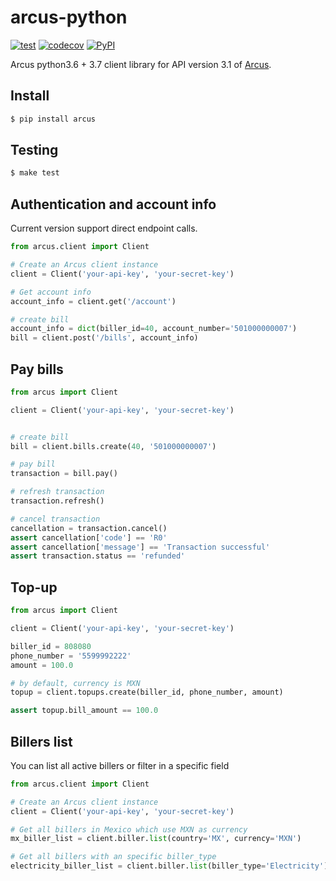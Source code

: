 # arcus-python
[![test](https://github.com/cuenca-mx/arcus-python/workflows/test/badge.svg)](https://github.com/cuenca-mx/arcus-python/actions?query=workflow%3Atest)
[![codecov](https://codecov.io/gh/cuenca-mx/arcus-python/branch/master/graph/badge.svg)](https://codecov.io/gh/cuenca-mx/arcus-python)
[![PyPI](https://img.shields.io/pypi/v/arcus.svg)](https://pypi.org/project/arcus/)


Arcus python3.6 + 3.7 client library for API version 3.1 of [Arcus](https://www.arcusfi.com/).



## Install

```bash
$ pip install arcus
```


## Testing
```bash
$ make test
```

## Authentication and account info

Current version support direct endpoint calls.

```python
from arcus.client import Client

# Create an Arcus client instance
client = Client('your-api-key', 'your-secret-key')

# Get account info 
account_info = client.get('/account')

# create bill 
account_info = dict(biller_id=40, account_number='501000000007')
bill = client.post('/bills', account_info)

```


## Pay bills

```python
from arcus import Client

client = Client('your-api-key', 'your-secret-key')


# create bill
bill = client.bills.create(40, '501000000007')

# pay bill
transaction = bill.pay()

# refresh transaction
transaction.refresh()

# cancel transaction
cancellation = transaction.cancel()
assert cancellation['code'] == 'R0'
assert cancellation['message'] == 'Transaction successful'
assert transaction.status == 'refunded'
```

## Top-up
```python
from arcus import Client

client = Client('your-api-key', 'your-secret-key')

biller_id = 808080
phone_number = '5599992222'
amount = 100.0

# by default, currency is MXN
topup = client.topups.create(biller_id, phone_number, amount)

assert topup.bill_amount == 100.0

```


## Billers list

You can list all active billers or filter in a specific field
```python
from arcus.client import Client

# Create an Arcus client instance
client = Client('your-api-key', 'your-secret-key')

# Get all billers in Mexico which use MXN as currency
mx_biller_list = client.biller.list(country='MX', currency='MXN')

# Get all billers with an specific biller_type
electricity_biller_list = client.biller.list(biller_type='Electricity')
